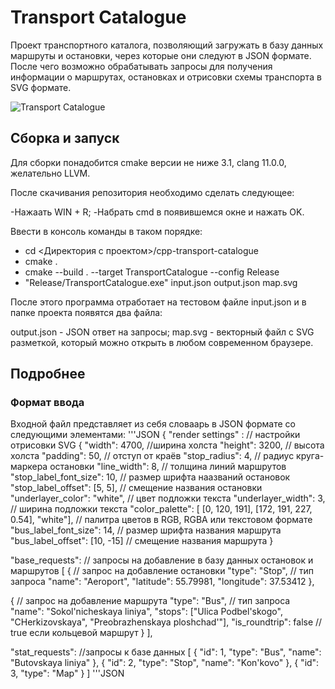 # Transport Catalogue

Проект транспортного каталога, позволяющий загружать в базу данных маршруты и остановки, через которые они следуют в JSON формате. После чего возможно обрабатывать запросы для получения информации о маршрутах, остановках и отрисовки схемы транспорта в SVG формате.

![Transport Catalogue](https://sun9-57.userapi.com/s/v1/ig2/tp7gXj6DritAOclhH4D7G-PeaDVV_RZ-DA6qCmG8Iy-cv4F-YjS-H5a6GFlza41tcY3zz5lNBbH-cneTQZTgk_1F.jpg?size=1632x915&quality=96&type=album "Transport Catalogue")


## Сборка и запуск

Для сборки понадобится cmake версии не ниже 3.1, clang 11.0.0, желательно LLVM.

После скачивания репозитория необходимо сделать следующее:

-Нажаать WIN + R;
-Набрать cmd в появившемся окне и нажать OK.

Ввести в консоль команды в таком порядке:
- cd <Директория с проектом>/cpp-transport-catalogue
- cmake .
- cmake --build . --target TransportCatalogue --config Release
- "Release/TransportCatalogue.exe" input.json output.json map.svg

После этого программа отработает на тестовом файле input.json и в папке проекта появятся два файла:

output.json - JSON ответ на запросы;
map.svg - векторный файл с SVG разметкой, который можно открыть в любом современном браузере.

## Подробнее

### Формат ввода

Входной файл представляет из себя словаарь в JSON формате со следующими элементами:
'''JSON
{
"render settings" : // настройки отрисовки SVG
{
        "width": 4700, //ширина холста
        "height": 3200, // высота холста
        "padding": 50, // отступ от краёв
        "stop_radius": 4, // радиус круга-маркера остановки
        "line_width": 8, // толщина линий маршрутов
        "stop_label_font_size": 10, // размер шрифта наазваний остановок
        "stop_label_offset": [5, 5], // смещение названия остановки
        "underlayer_color": "white", // цвет подложки текста
        "underlayer_width": 3, // ширина подложки текста
        "color_palette": [ [0, 120, 191], [172, 191, 227, 0.54], "white"], // палитра цветов в RGB, RGBA или текстовом формате
        "bus_label_font_size": 14, // размер шрифта названия маршрута
        "bus_label_offset": [10, -15] // смещение названия маршрута
}

 "base_requests": // запросы на добавление в базу данных остановок и маршрутов
 [ 
        { // запрос на добавление остановки
    "type": "Stop", // тип запроса
    "name": "Aeroport",
    "latitude": 55.79981,
    "longitude": 37.53412
}, 

{ // запрос на добавление маршрута
    "type": "Bus", // тип запроса
    "name": "Sokol'nicheskaya liniya",
    "stops": ["Ulica Podbel'skogo", "CHerkizovskaya", "Preobrazhenskaya ploshchad'"],
    "is_roundtrip": false // true если кольцевой маршрут
} 
],

 "stat_requests": //запросы к базе данных
 [ 
  { 
        "id": 1,
        "type": "Bus",
        "name": "Butovskaya liniya"
  }, {
        "id": 2,
        "type": "Stop",
        "name": "Kon'kovo"
  }, {
        "id": 3,
        "type": "Map"
     }
]
'''JSON
